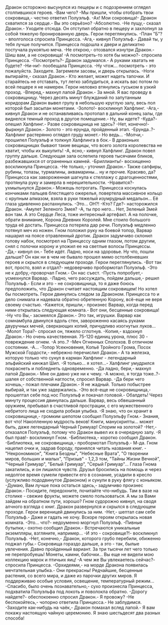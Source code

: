   Дракон осторожно высунулся из пещеры и с подозрением оглядел столпившихся героев.
-Вам чего?
-Мы пришли, чтобы отобрать твои сокровища,- честно ответил Полуэльф.
-Ах! Мои сокровища!- Дракон схватился за сердце.- Вы это серьёзно?
-Абсолютно.
-Не пущу,- сказал Дракон.- Уходите отсюда.
Он отступил обратно в пещеру и захлопнул за собой тяжелую бронированную дверь.
Герои переглянулись.
-План "Б"?- вполголоса спросила Принцесса.
-Ага,- кивнул Полуэльф.- Давай ты, у тебя лучше получится.
Принцесса подошла к двери и деликатно постучала рукоятью меча.
-Не открою,- отозвался изнутри Дракон.- Шиш вам, а не сокровища!
-А посмотреть-то хотя бы можно?- спросила Принцесса.
-Посмотреть?- Дракон задумался.- А руками хватать не будете?
-Ни-ни!- пообещала Принцесса.
-Ну чтож... посмотреть - это пожалуйста. Заходите.
Загремели засовы, и дверь открылась.
-Ноги вытирайте,- сказал Дракон.- Кто желает, может надеть тапочки. И старайтесь не отставать, тут легко заблудиться, а искать вас потом по всей пещере я не намерен.
Герои неловко втянулись гуськом в узкий проход.
-Вперед,- махнул лапой Дракон.- За мной. Я вас проведу в сокровищницу.
Через десять минут блужданий по запутанным коридорам Дракон вывел групу в небольшую круглую залу, весь пол которой был засыпан монетами.
-Золото!- воскликнул Халфлинг.
-Ага,- кивнул Дракон и не останавливаясь протопал в дальний конец залы, где виднелся темный проход  в другое помещение.- Ну, вы идете?
-Куда?- опешил Халфлинг.- Разве сокровищница не здесь?
-Нет, конечно!- фыркнул Дракон.- Золото - это ерунда, пройденный этап.
-Ерунда..?- Халфлинг растерянно оглядел груду монет.- Но ведь...
-Молчи,- прошипел Полуэльф и толкнул Халфлинга в бок.- В драконьих сокровищницах бывают такие вещицы, что всего золота королевства не хватит, чтобы их выкупить!
-А, ясно,- кивнул Халфлинг.
Дракон повел группу дальше. Следующая зала ослепила героев тысячами бликов, разбежавшихся от ограненных камней.
-Бриллианты!- восхищенно воскликнула Принцесса.
-Не только,- уточнил Дракон.- Также сапфиры, рубины, топазы, турмалины, аквамарины... ну и прочие. Красиво, да?
Принцесса как завороженная шагнула к стеллажу с драгоценностями, протянула руку и замерла в нерешительности.
-Нравится?- ухмыльнулся Дракон.- Можешь потрогать.
Принцесса коснулась кончиками пальцев блестящего ожерелья, повертела массивное кольцо с крупным алмазом, взяла в руки тяжелый изумрудный медальон... Её глаза удивленно распахнулись.
-Это... ОН?!
-Кто? Где?- насторожился Дракон.
-Амулет Зеленого Змея?
-А, ты про него... Нет, Зеленый Змей вон там. А это Сердце Леса, тоже интересный артефакт. А на полочке, обрати внимание, Корона Древних Королей. Мне стоило большого труда её достать.
Принцесса потеряла дар речи. Полуэльф медленно потянул меч из ножен. Гном положил руку на боевой топор, Варвар нашарил на поясе отравленный дротик.
Дракон задумчиво склонил голову набок, посмотрел на Принцессу одним глазом, потом другим, снял с полочки корону и уложил ее на светлые волосы Принцессы.
-Да,- кивнул он.- Тебе идёт. Ладно, носи на здоровье. Ну что, пошли дальше?
Он как ни в чем не бывало прошел мимо остолбеневших героев и скрылся в следующем проходе.
Герои переглянулись.
-Вот так вот, просто, взял и отдал?- недоверчиво пробормотал Полуэльф.
-Это не к добру,-проворчал Гном.- Он нас съест.
-Пусть попробует,- усмехнулся Варвар.
-Ладно, чего рассуждать, пойдем дальше,- решил Полуэльф.- Если и это - не сокровищница, то я даже боюсь предположить, что Дракон считает настоящим сокровищем! Но хотел бы посмотреть.
Герои двинулись следом за Драконом. Принцесса то и дело снимала и надевала обратно обретенную Корону, всё-еще не веря своему счастью.
-Кажется, пришли,- произнес Варвар, когда перед ними открылась следующая комната.- Вот они, бесценные сокровища!
-Ну что Вы,- засмеялся Дракон.- Это так, игрушки.
Варвар как сомнамбула двинулся вдоль стен, завороженно касаясь руками двуручных мечей, сверкающих копий, причудливо изогнутых луков...
-Молот Тора?- спросил он, тяжело сглотнув.
-Копия,- вздохнул Дракон.- Но очень качественная. 75-120 единиц урона, плюс 30 - повреждение огнем.
-А это..?
-Меч Огненных Сполохов. В отличном состоянии.
-А...
-Топор Усекновения, Копьё Тройного Грома, Посох Мужской Гордости,- небрежно перечислил Дракон.- А та железка, которую только что сунул в карман Халфлинг - легендарный эльфийский кинжал Шип.
-Я только... я хотел...- Халфлинг умудрился покраснеть и побледнеть одновременно.
-Да ладно, бери,- махнул лапой Дракон.- Мне он давно уже ни к чему.
-А можно, я тогда тоже..?- шалея от собственной наглости, спросил Варвар.
-Да бери чего хочешь,- пожал плечами Дракон.- Я не жадный. Только побыстрее выбирай, и так уже задержались.
-Это всё-еще не сокровищница,- прошептал себе под нос Полуэльф и покачал головой.- Обалдеть!
Через минуту процессия двинулась дальше. Варвар, весь обвешанный оружием, пребывал в счастливой прострации, с его мужественного небритого лица не сходила робкая улыбка.
-Я знаю, что он хранит в сокровищнице,- громким шепотом сообщил Полуэльфу Гном.- Знания, вот что! Накопленную мудрость веков! Книги, манускрипты... может быть, даже легендарный Черный Гримуар! Спорим на золотой?
-Нет,- отказался Полуэльф, потому что Дракон вывел их в очередную залу.
-Я был прав!- воскликнул Гном.
-Библиотека,- коротко сообщил Дракон.
-Библиотека, не сокровищница,- пробормотал Полуэльф.- М-да.
Гном нацепил очки и, задрав бороду, принялся читать названия книг.
-"Некрономикон", "Книга Бездны", "Небесные Врата", "О творении миров, больших и малых", "Призыв" - 1,2,3 том, "Тайны Жизни Вечной", "Черный Гримуар", "Белый Гримуар", "Серый Гримуар"...
Глаза Гнома закатились, и он лишился чувств. Друзья бросились на помощь и через недолгое время сумели привести его в сознание, усадили в кресло (услужливо пододвинутое Драконом) и сунули в руку флягу с коньяком.
-Думаю, Вам лучше пока остаться здесь,- задумчиво произнес Дракон.- Посидите, передохните, почитайте что-нибудь. Там в вазе на столике - свежие фрукты, можете смело пользоваться. А мы за Вами зайдем на обратном пути, хорошо?
Гном судорожно кивнул, на сводя алчного взгляда с книг.
Дракон развернулся и скрылся в следующем проходе. Герои вереницей двинулись за ним.
-Нет,- шептал сам себе Полуэльф.- Даже и гадать не хочу.
Вскоре героям открылась новая комната.
-Это... что?- недоуменно моргнул Полуэльф.
-Пивные бутылки,- охотно сообщил Дракон.- Встречаются уникальные экземпляры, взгляните, например...
-И это - сокровище?!- воскликнул Полуэльф.
-Нет, конечно,- Дракон, которого грубо перебили, обиженно поджал губы.- Сокровища гораздо дальше, а это - так, былые увлечения. Давно пройденный вариант. За три тысячи лет чего только не перепробуешь! Монеты, камни, бабочки... Вы еще не видели мою коллекцию марок и птичьих яиц!
-А чем же Вы увлекаетесь сейчас?- спросила Принцесса.
-Орхидеями,- на морде Дракона появилась мечтательная улыбка.- Они прекрасны! Редчайшие, бесценные растения, со всего мира, и даже из парочки других миров. Я поддерживаю особые условия, освещение, температурный режим...
-Спасибо, было очень познавательно,- сухо произнесла Принцесса, подхватила Полуэльфа под локоть и поволокла обратно.
-Дорогу найдете?- обеспокоенно спросил Дракон.- Я провожу?
-Не беспокойтесь,- чопорно ответила Принцесса.- Не заблудимся.
-Заходите как-нибудь на чаёк,- Дракон помахал вслед лапой.- Я вам покажу настоящую чайную церемонию. Я знаю шестьдесят два разных способа!      